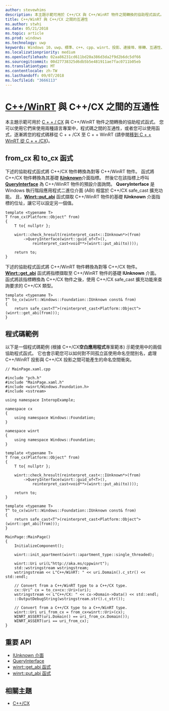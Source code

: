 ```yaml
---
author: stevewhims
description: 本主題示範可用於 C++/CX 與 C++/WinRT 物件之間轉換的協助程式函式。
title: C++/WinRT 與 C++/CX 之間的互通性
ms.author: stwhi
ms.date: 05/21/2018
ms.topic: article
ms.prod: windows
ms.technology: uwp
keywords: Windows 10，uwp、標準、c++、cpp、winrt、投影、連接埠、移轉、互通性、C++/CX
ms.localizationpriority: medium
ms.openlocfilehash: 02aa86231cd611bd20a386d3da2f9d2b6dc5df66
ms.sourcegitcommit: 00d27738325d6db5b5e481911ae7fac0711b05eb
ms.translationtype: MT
ms.contentlocale: zh-TW
ms.lasthandoff: 09/07/2018
ms.locfileid: "3666113"
---
```

# <a name="interop-between-cwinrtwindowsuwpcpp-and-winrt-apisintro-to-using-cpp-with-winrt-and-ccx"></a>[C++/WinRT](/windows/uwp/cpp-and-winrt-apis/intro-to-using-cpp-with-winrt) 與 C++/CX 之間的互通性
本主題示範可用於 [C + + / CX](/cpp/cppcx/visual-c-language-reference-c-cx?branch=live) 與 C++/WinRT 物件之間轉換的協助程式函式。 您可以使用它們來使用兩種語言專案中，程式碼之間的互通性，或者您可以使用函式，逐漸將您的程式碼移從 C + + /CX 至 C + + WinRT (請參閱[移到 C + + WinRT 從 C + + /CX](move-to-winrt-from-cx.md))。

## <a name="fromcx-and-tocx-functions"></a>from_cx 和 to_cx 函式
下述的協助程式函式將 C++/CX 物件轉換為對等 C++/WinRT 物件。 函式將 C++/CX 物件轉換為其基礎 [**IUnknown**](https://msdn.microsoft.com/library/windows/desktop/ms680509)介面指標。 然後它在該指標上呼叫 [**QueryInterface**](https://msdn.microsoft.com/library/windows/desktop/ms682521) 為 C++/WinRT 物件的預設介面詢問。 **QueryInterface** 是 Windows 執行階段應用程式二進位介面 (ABI) 相當於 C++/CX safe_cast 擴充功能。 且，[**Winrt::put_abi**](/uwp/cpp-ref-for-winrt/put-abi) 函式擷取 C++/WinRT 物件的基礎 **IUnknown** 介面指標的位址，讓它可以設定另一個值。

```cppwinrt
template <typename T>
T from_cx(Platform::Object^ from)
{
    T to{ nullptr };

    winrt::check_hresult(reinterpret_cast<::IUnknown*>(from)
        ->QueryInterface(winrt::guid_of<T>(),
            reinterpret_cast<void**>(winrt::put_abi(to))));

    return to;
}
```

下述的協助程式函式將 C++/WinRT 物件轉換為對等 C++/CX 物件。 [**Winrt::get_abi**](/uwp/cpp-ref-for-winrt/get-abi) 函式將指標擷取至 C++/WinRT 物件的基礎 **IUnknown** 介面。 函式將該指標轉換為 C++/CX 物件之後，使用 C++/CX safe_cast 擴充功能來查詢要求的 C++/CX 類型。

```cppwinrt
template <typename T>
T^ to_cx(winrt::Windows::Foundation::IUnknown const& from)
{
    return safe_cast<T^>(reinterpret_cast<Platform::Object^>(winrt::get_abi(from)));
}
```

## <a name="code-example"></a>程式碼範例
以下是一個程式碼範例 (根據 C++/CX**空白應用程式**專案範本) 示範使用中的兩個協助程式函式。 它也會示範您可以如何對不同孤立區使用命名空間別名，處理 C++/WinRT 投影與 C++/CX 投影之間可能產生的命名空間衝突。

```cppwinrt
// MainPage.xaml.cpp

#include "pch.h"
#include "MainPage.xaml.h"
#include <winrt/Windows.Foundation.h>
#include <sstream>

using namespace InteropExample;

namespace cx
{
    using namespace Windows::Foundation;
}

namespace winrt
{
    using namespace Windows::Foundation;
}

template <typename T>
T from_cx(Platform::Object^ from)
{
    T to{ nullptr };

    winrt::check_hresult(reinterpret_cast<::IUnknown*>(from)
        ->QueryInterface(winrt::guid_of<T>(),
            reinterpret_cast<void**>(winrt::put_abi(to))));

    return to;
}

template <typename T>
T^ to_cx(winrt::Windows::Foundation::IUnknown const& from)
{
    return safe_cast<T^>(reinterpret_cast<Platform::Object^>(winrt::get_abi(from)));
}

MainPage::MainPage()
{
    InitializeComponent();

    winrt::init_apartment(winrt::apartment_type::single_threaded);

    winrt::Uri uri(L"http://aka.ms/cppwinrt");
    std::wstringstream wstringstream;
    wstringstream << L"C++/WinRT: " << uri.Domain().c_str() << std::endl;

    // Convert from a C++/WinRT type to a C++/CX type.
    cx::Uri^ cx = to_cx<cx::Uri>(uri);
    wstringstream << L"C++/CX: " << cx->Domain->Data() << std::endl;
    ::OutputDebugString(wstringstream.str().c_str());

    // Convert from a C++/CX type to a C++/WinRT type.
    winrt::Uri uri_from_cx = from_cx<winrt::Uri>(cx);
    WINRT_ASSERT(uri.Domain() == uri_from_cx.Domain());
    WINRT_ASSERT(uri == uri_from_cx);
}
```

## <a name="important-apis"></a>重要 API
* [IUnknown 介面](https://msdn.microsoft.com/library/windows/desktop/ms680509)
* [QueryInterface](https://msdn.microsoft.com/library/windows/desktop/ms682521)
* [winrt::get_abi 函式](/uwp/cpp-ref-for-winrt/get-abi)
* [winrt::put_abi 函式](/uwp/cpp-ref-for-winrt/put-abi)

## <a name="related-topics"></a>相關主題
* [C++/CX](/cpp/cppcx/visual-c-language-reference-c-cx)
